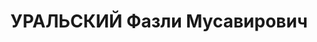 ---
title: УРАЛЬСКИЙ Фазли Мусавирович
description: "Род. в 1896, Башкортостан, Чекмагушевский р-н, дер. Таскаклы, татарин,\
  \ член ВКП(б) с 1931 г. Проживал: г. Казань. Преподаватель исторического материализма\
  \ и экономической географии, Казанский государственный пединститут \n  Арестован\
  \ 15.07.1937. Обв. по ст. 17-58-8, 58-10 ч.1, 58-11. (\"участник троцкистской, националистической\
  \ организации, высказывал недовольство внутрипартийными положениями\"). Приговор:\
  \ ВК ВС СССР, 14.11.1937 – 10 лет лишения свободы, конфискация имущества, поражен.\
  \ прав на 5 лет. Умер 15.3.45 в Тайшетлаге. \n  Реабилитирован 16.01.1958"
---